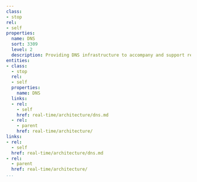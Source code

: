 ```yaml
---
class:
- stop
rel:
- self
properties:
  name: DNS
  sort: 3309
  level: 2
  description: Providing DNS infrastructure to accompany and support real time technology.
entities:
- class:
  - stop
  rel:
  - self
  properties:
    name: DNS
  links:
  - rel:
    - self
    href: real-time/architecture/dns.md
  - rel:
    - parent
    href: real-time/architecture/
links:
- rel:
  - self
  href: real-time/architecture/dns.md
- rel:
  - parent
  href: real-time/architecture/
...
```

